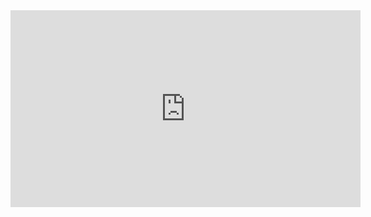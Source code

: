 <iframe width="560" height="315" src="https://www.youtube.com/embed/9ZB1EgaJnBU?rel=0" frameborder="0" allow="autoplay; encrypted-media" allowfullscreen></iframe>